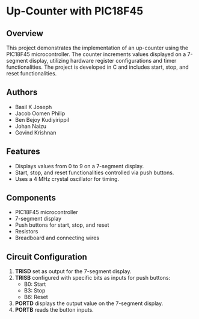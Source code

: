 # Up-Counter with PIC18F45

## Overview
This project demonstrates the implementation of an up-counter using the PIC18F45 microcontroller. The counter increments values displayed on a 7-segment display, utilizing hardware register configurations and timer functionalities. The project is developed in C and includes start, stop, and reset functionalities.

## Authors
- Basil K Joseph
- Jacob Oomen Philip
- Ben Bejoy Kudiyirippil
- Johan Naizu
- Govind Krishnan

## Features
- Displays values from 0 to 9 on a 7-segment display.
- Start, stop, and reset functionalities controlled via push buttons.
- Uses a 4 MHz crystal oscillator for timing.

## Components
- PIC18F45 microcontroller
- 7-segment display
- Push buttons for start, stop, and reset
- Resistors
- Breadboard and connecting wires

## Circuit Configuration
1. **TRISD** set as output for the 7-segment display.
2. **TRISB** configured with specific bits as inputs for push buttons:
   - B0: Start
   - B3: Stop
   - B6: Reset
3. **PORTD** displays the output value on the 7-segment display.
4. **PORTB** reads the button inputs.

